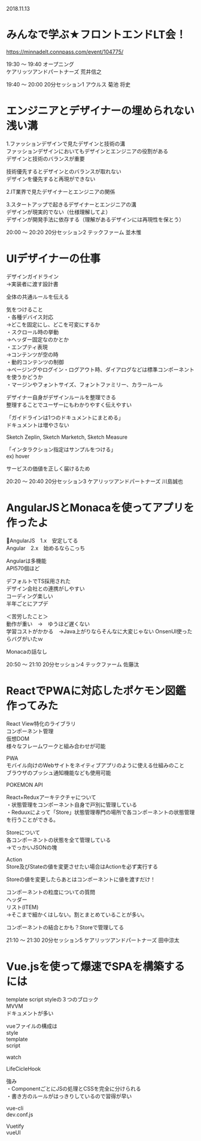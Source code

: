 2018.11.13
# みんなで学ぶ★フロントエンドLT会！
https://minnadelt.connpass.com/event/104775/

19:30 ～ 19:40	オープニング  
ケアリッツアンドパートナーズ 荒井信之  

19:40 ～ 20:00	20分セッション1	アウルス 菊池 将史  
# エンジニアとデザイナーの埋められない浅い溝  
1.ファッションデザインで見たデザインと技術の溝  
ファッションデザインにおいてもデザインとエンジニアの役割がある  
デザインと技術のバランスが重要  

技術優先するとデザインとのバランスが取れない  
デザインを優先すると再現ができない  

2.IT業界で見たデザイナーとエンジニアの関係  

3.スタートアップで起きるデザイナーとエンジニアの溝  
デザインが現実的でない（仕様理解してよ）  
デザインが開発手法に依存する（理解があるデザインには再現性を保とう）

20:00 ～ 20:20	20分セッション2	テックファーム 並木惟  
# UIデザイナーの仕事  
デザインガイドライン  
→実装者に渡す設計書

全体の共通ルールを伝える

気をつけること  
・各種デバイス対応  
→どこを固定にし、どこを可変にするか  
・スクロール時の挙動  
→ヘッダー固定なのかとか  
・エンプティ表現  
→コンテンツが空の時  
・動的コンテンツの制御  
→ページングやログイン・ログアウト時、ダイアログなどは標準コンポーネントを使うかどうか  
・マージンやフォントサイズ、フォントファミリー、カラールール  

デザイナー自身がデザインルールを整理できる  
整理することでユーザーにもわかりやすく伝えやすい  

「ガイドラインは1つのドキュメントにまとめる」  
ドキュメントは増やさない  

Sketch
Zeplin, Sketch Marketch, Sketch Measure

「インタラクション指定はサンプルをつける」  
ex) hover  

サービスの価値を正しく届けるため  

20:20 ～ 20:40	20分セッション3	ケアリッツアンドパートナーズ 川島誠也  
# AngularJSとMonacaを使ってアプリを作ったよ  
AngularJS　1.x　安定してる  
Angular　2.x　始めるならこっち  

Angularは多機能  
API570個ほど  

デフォルトでTS採用された  
デザイン会社との連携がしやすい  
コーディング楽しい  
半年ごとにアプデ  

＜苦労したこと＞  
動作が重い　→　ゆうほど遅くない  
学習コストがかかる　→Java上がりならそんなに大変じゃない
OnsenUI使ったらバグがいたｗ  

Monacaの話なし  

20:50 ～ 21:10	20分セッション4	テックファーム 佐藤汰  
# ReactでPWAに対応したポケモン図鑑作ってみた  
React View特化のライブラリ  
コンポーネント管理  
仮想DOM  
様々なフレームワークと組み合わせが可能  

PWA  
モバイル向けのWebサイトをネイティブアプリのように使える仕組みのこと  
ブラウザのプッシュ通知機能なども使用可能  

POKEMON API  

React+Reduxアーキテクチャについて  
・状態管理をコンポーネント自身で戸別に管理している  
・Reduuxによって「Store」状態管理専門の場所で各コンポーネントの状態管理を行うことができる。  

Storeについて  
各コンポーネントの状態を全て管理している  
→でっかいJSONの塊  

Action  
Store及びStateの値を変更させたい場合はActionを必ず実行する  

Storeの値を変更したらあとはコンポーネントに値を渡すだけ！  

コンポーネントの粒度についての質問  
ヘッダー  
リスト(ITEM)  
→そこまで細かくはしない。割とまとめていることが多い。  

コンポーネントの結合とかも？Storeで管理してる  

21:10 ～ 21:30	20分セッション5	ケアリッツアンドパートナーズ 田中涼太
# Vue.jsを使って爆速でSPAを構築するには
template script styleの３つのブロック  
MVVM  
ドキュメントが多い  

vueファイルの構成は  
style  
template   
script  

watch

LifeCicleHook

強み  
・ComponentごとにJSの処理とCSSを完全に分けられる  
・書き方のルールがはっきりしているので習得が早い  

vue-cli  
dev.conf.js  

Vuetify  
vueUI